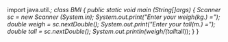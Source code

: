 import java.util.*;
class BMI
{ public static void main (String[]args)
    { Scanner sc = new Scanner (System.in);
      System.out.print("Enter your weigh(kg.) ="); 
      double weigh = sc.nextDouble();
      System.out.print("Enter your tall(m.) ="); 
      double tall = sc.nextDouble();
      System.out.println(weigh/(tall*tall));
    }
}
